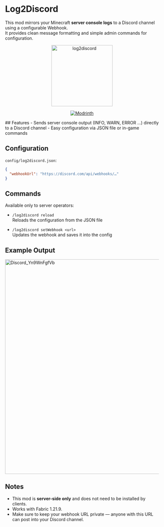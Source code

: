 # Log2Discord

This mod mirrors your Minecraft **server console logs** to a Discord channel using a configurable Webhook.  
It provides clean message formatting and simple admin commands for configuration.

<p align="center">
  <img src="https://github.com/user-attachments/assets/11b2c473-d150-43bd-b3ea-7ee492b6eb6a" 
       alt="log2discord"
       width="200" />


</p>
<p align="center">
  <a href="[https://modrinth.com/mod/mendingremover](https://modrinth.com/mod/log2discord)">
    <img src="https://img.shields.io/badge/Modrinth-Download-brightgreen?logo=modrinth&style=for-the-badge" alt="Modrinth">
  </a>
</p>
## Features
- Sends server console output (INFO, WARN, ERROR …) directly to a Discord channel  
- Easy configuration via JSON file or in-game commands  

## Configuration
`config/log2discord.json`:

```json
{
  "webhookUrl": "https://discord.com/api/webhooks/…"
}
```

## Commands
Available only to server operators:

- `/log2discord reload`  
  Reloads the configuration from the JSON file  

- `/log2discord setWebhook <url>`  
  Updates the webhook and saves it into the config  

## Example Output
<img width="1283" height="701" alt="Discord_Yn9WnFgfVb" src="https://github.com/user-attachments/assets/ce4b67cb-6dc9-4933-8550-6968d3089933" />


## Notes
- This mod is **server-side only** and does not need to be installed by clients.  
- Works with Fabric 1.21.9.  
- Make sure to keep your webhook URL private — anyone with this URL can post into your Discord channel.
